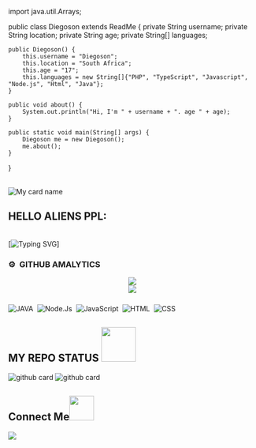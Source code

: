import java.util.Arrays;

public class Diegoson extends ReadMe {
    private String username;
    private String location;
    private String age;
    private String[] languages;

    public Diegoson() {
        this.username = "Diegoson";
        this.location = "South Africa";
        this.age = "17";
        this.languages = new String[]{"PHP", "TypeScript", "Javascript", "Node.js", "Html", "Java"};
    }

    public void about() {
        System.out.println("Hi, I'm " + username + ". age " + age);
    }

    public static void main(String[] args) {
        Diegoson me = new Diegoson();
        me.about();
    }
}

<img src="https://camo.githubusercontent.com/82291b0fe831bfc6781e07fc5090cbd0a8b912bb8b8d4fec0696c881834f81ac/68747470733a2f2f70726f626f742e6d656469612f394575424971676170492e676966" width="800" height="3">

![My card name](https://cardivo.vercel.app/api?name=DIEGOSON&description=Hi,%20Welcome%20To%20My%20Profile%20😈&image=https://te.legra.ph/file/cc38aa17d43d50974e178.jpg?v=4&s=10?v=4&backgroundColor=%23ecf0f1&instagram=Diegoson&github=Diegoson&twitter=&pattern=leaf&colorPattern=%23eaeaea)


<h2 align="left">HELLO ALIENS PPL:</h2>
 <img src="https://camo.githubusercontent.com/82291b0fe831bfc6781e07fc5090cbd0a8b912bb8b8d4fec0696c881834f81ac/68747470733a2f2f70726f626f742e6d656469612f394575424971676170492e676966" width="800" height="3">


[![Typing SVG](https://readme-typing-svg.herokuapp.com?color=%2336BCF7&lines=Hello+Im+Diegoson+Fenandez;+Im+currently+17+years+old+lm+a+developer+from+South+Africa;Get+in+touch+with+me+on+WhatsApp+scroll+down+below+to+chat+with+me)]

### ⚙️ &nbsp;GITHUB AMALYTICS
<div align="center"><img src="https://github-readme-stats.vercel.app/api?username=DiegosonTech&hide=contribs,issues,stars&theme=tokyonight" /></div>
<div align="center"><img src="https://github-readme-stats.vercel.app/api/top-langs/?username=DiegosonTech&hide_title=true&hide_border=true&theme=tokyonight" /></div>



###

![JAVA](https://img.shields.io/badge/-JAVA-05122A?style=flat&logo=java)&nbsp;
![Node.Js](https://img.shields.io/badge/-Node.Js-05122A?style=flat&logo=nodedotjs)&nbsp;
![JavaScript](https://img.shields.io/badge/-JavaScript-05122A?style=flat&logo=javascript)&nbsp;
![HTML](https://img.shields.io/badge/-HTML-05122A?style=flat&logo=HTML5)&nbsp;
![CSS](https://img.shields.io/badge/-CSS-05122A?style=flat&logo=CSS3&logoColor=1572B6)&nbsp;

###
<h2> MY REPO STATUS <img src="https://i.pinimg.com/originals/01/63/6c/01636c5434cd0462086620c60fdfec16.gif" width=70px></h2>

![github card](https://github-readme-stats.vercel.app/api/pin/?username=DiegosonTech&repo=Aztec-MD&theme=dark)
![github card](https://github-readme-stats.vercel.app/api/pin/?username=Vorterx&repo=Aztec-MD&theme=dark)
<h2 align="left">Connect Me<img src="https://media.giphy.com/media/mGcNjsfWAjY5AEZNw6/giphy.gif" width="50"></h2>
<p align="left">
<a href="amdablack63@gmail.com"><img src="https://img.shields.io/badge/-amdablack63@gmail.com-D14836?style=flat&logo=Gmail&logoColor=white"/></a>


<img src="https://camo.githubusercontent.com/82291b0fe831bfc6781e07fc5090cbd0a8b912bb8b8d4fec0696c881834f81ac/68747470733a2f2f70726f626f742e6d656469612f394575424971676170492e676966" 
width="800" height="3">

